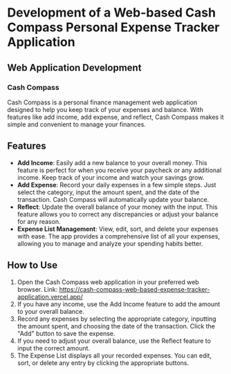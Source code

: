 # Development of a Web-based Cash Compass Personal Expense Tracker Application
## Web Application Development

### Cash Compass
Cash Compass is a personal finance management web application designed to help you keep track of your expenses and balance. With features like add income, add expense, and reflect, Cash Compass makes it simple and convenient to manage your finances.

## Features
- **Add Income**: Easily add a new balance to your overall money. This feature is perfect for when you receive your paycheck or any additional income. Keep track of your income and watch your savings grow.
- **Add Expense**: Record your daily expenses in a few simple steps. Just select the category, input the amount spent, and the date of the transaction. Cash Compass will automatically update your balance.
- **Reflect**: Update the overall balance of your money with the input. This feature allows you to correct any discrepancies or adjust your balance for any reason.
- **Expense List Management**: View, edit, sort, and delete your expenses with ease. The app provides a comprehensive list of all your expenses, allowing you to manage and analyze your spending habits better.

## How to Use
1. Open the Cash Compass web application in your preferred web browser. Link: https://cash-compass-web-based-expense-tracker-application.vercel.app/
2. If you have any income, use the Add Income feature to add the amount to your overall balance.
3. Record any expenses by selecting the appropriate category, inputting the amount spent, and choosing the date of the transaction. Click the "Add" button to save the expense.
4. If you need to adjust your overall balance, use the Reflect feature to input the correct amount.
5. The Expense List displays all your recorded expenses. You can edit, sort, or delete any entry by clicking the appropriate buttons.
